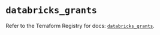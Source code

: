 # `databricks_grants`

Refer to the Terraform Registry for docs: [`databricks_grants`](https://registry.terraform.io/providers/databricks/databricks/1.90.0/docs/resources/grants).
